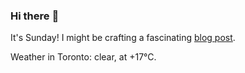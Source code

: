 ### Hi there :wave:

It's Sunday! I might be crafting a fascinating [blog post](https://www.benjaminwuethrich.dev).

Weather in Toronto: clear, at +17°C.
